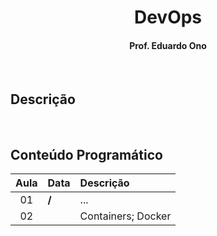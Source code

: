 
<h1 align="center">DevOps</h1>

<h4 align="center">Prof. Eduardo Ono</h4>

&nbsp;

## Descrição

&nbsp;

## Conteúdo Programático

| Aula | Data | Descrição |
|  :-: | :--  | :-- |
| 01 | __/__ | ...
| 02 | | Containers; Docker

&nbsp;


